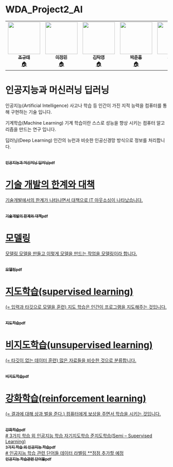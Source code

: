 # WDA_Project2_AI

<table>
  <tr>
    
<td align="center"><a href="https://github.com/cchrbxo"><img src="https://user-images.githubusercontent.com/103193673/166229655-8f296fae-d70e-4504-9c72-a2ee5ad2fa9d.png"
 width="100px;" alt=""/><br /><sub><b>조규태</b></sub></a><br /><a href="https://github.com/cchrbxo" title="Code">🏠</a></td>
    
 <td align="center"><a href="https://github.com/JminiLii"><img src="https://user-images.githubusercontent.com/103193673/166224835-7868169e-6352-42ca-a09c-91963e0c3d1c.jpg"
 width="100px;" alt=""/><br /><sub><b>이정민</b></sub></a><br /><a href="https://github.com/JminiLii" title="Code">🏠</a></td>
    
 <td align="center"><a href="https://github.com/takyeoung"><img src="https://user-images.githubusercontent.com/103193673/166225276-6151973d-fc73-493e-8015-5b979f64f4b9.jpg"
 width="100px;" alt=""/><br /><sub><b>김탁영</b></sub></a><br /><a href="https://github.com/takyeoung" title="Code">🏠</a></td>
   
    
 <td align="center"><a href="https://github.com/HONGBOY1"><img src="https://user-images.githubusercontent.com/103193673/166224922-019102ef-1696-46df-9e14-82dd81e6aec4.png"
width="100px;" alt=""/><br /><sub><b>박준홍</b></sub></a><br /><a href="https://github.com/HONGBOY1" title="Code">🏠</a></td>
    
 <td align="center"><a href="https://github.com/ryusongji"><img src="https://user-images.githubusercontent.com/103193673/166229163-9831c6b9-853f-4ea0-bedc-419be661cadd.png"
width="100px;" alt=""/><br /><sub><b>류송지</b></sub></a><br /><a href="https://github.com/ryusongji" title="Code">🏠</a></td>

</tr>
    


</table>



# 인공지능과 머신러닝 딥러닝

인공지능(Artificial Intelligence)
사고나 학습 등 인간이 가진 지적 능력을 컴퓨터를 통해 구현하는 기술 입니다.

기계학습(Machine Learning)
기계 학습이란 스스로 성능을 향상 시키는 컴퓨터 알고리즘을 만드는 연구 입니다.

딥러닝(Deep Learning)
인간의 뉴런과 비슷한 인공신경망 방식으로 정보를 처리합니다.
</table>
 <tr>
<td align="center"><a href="https://github.com/ryusongji/WDA_Project2_AI/blob/d95d1c12f3cb9ab768e5226e746d560519ca8b08/AI/%EC%9D%B8%EA%B3%B5%EC%A7%80%EB%8A%A5%EA%B3%BC%20%EB%94%A5%EB%9F%AC%EB%8B%9D%20%EB%A8%B8%EC%8B%A0%EB%9F%AC%EB%8B%9D.pdf">
<br /><sub><b>인공지능과 머신러닝 딥러닝pdf</b></sub></a><br /><a href="https://github.com/ryusongji/WDA_Project2_AI/blob/d95d1c12f3cb9ab768e5226e746d560519ca8b08/AI/%EC%9D%B8%EA%B3%B5%EC%A7%80%EB%8A%A5%EA%B3%BC%20%EB%94%A5%EB%9F%AC%EB%8B%9D%20%EB%A8%B8%EC%8B%A0%EB%9F%AC%EB%8B%9D.pdf" title="Code">
</tr>

# 기술 개발의 한계와 대책
기술개발에서의 한계가 나타나면서 대책으로 IT 아웃소싱이 나타났습니다.
</table>
<tr>
<td align="center"><a href="https://github.com/ryusongji/WDA_Project2_AI/blob/d95d1c12f3cb9ab768e5226e746d560519ca8b08/AI/%EA%B8%B0%EC%88%A0%EA%B0%9C%EB%B0%9C%EC%9D%98%20%ED%95%9C%EA%B3%84%EC%99%80%20%EB%8C%80%EC%B1%85.pdf">
<br /><sub><b>기술개발의 한계와 대책pdf</b></sub></a><br /><a href="https://github.com/ryusongji/WDA_Project2_AI/blob/d95d1c12f3cb9ab768e5226e746d560519ca8b08/AI/%EA%B8%B0%EC%88%A0%EA%B0%9C%EB%B0%9C%EC%9D%98%20%ED%95%9C%EA%B3%84%EC%99%80%20%EB%8C%80%EC%B1%85.pdf" title="Code">
</tr>

# 모델링
모델링 
모델을 만들고 이렇게 모델을 만드는 작업을 모델링이라 합니다.
</table>
<tr>
<td align="center"><a href="https://github.com/ryusongji/WDA_Project2_AI/blob/d95d1c12f3cb9ab768e5226e746d560519ca8b08/AI/%EB%AA%A8%EB%8D%B8%EB%A7%81.pdf">
<br /><sub><b>모델링pdf</b></sub></a><br /><a href="https://github.com/ryusongji/WDA_Project2_AI/blob/d95d1c12f3cb9ab768e5226e746d560519ca8b08/AI/%EB%AA%A8%EB%8D%B8%EB%A7%81.pdf" title="Code">
</tr>

# 지도학습(supervised learning)
(= 입력과 타깃으로 모델을 훈련)
지도 학습은 인간이 프로그램을 지도해주는 것입니다.
 </table>
 <tr>
<td align="center"><a href="https://github.com/ryusongji/WDA_Project2_AI/blob/d95d1c12f3cb9ab768e5226e746d560519ca8b08/AI/%EC%A7%80%EB%8F%84%ED%95%99%EC%8A%B5.pdf">
<br /><sub><b>지도학습pdf</b></sub></a><br /><a href="https://github.com/ryusongji/WDA_Project2_AI/blob/d95d1c12f3cb9ab768e5226e746d560519ca8b08/AI/%EC%A7%80%EB%8F%84%ED%95%99%EC%8A%B5.pdf" title="Code">
</tr>

# 비지도학습(unsupervised learning)
(= 타깃이 없는 데이터 훈련)
많은 자료들을 비슷한 것으로 분류합니다.
</table>
<tr>
<td align="center"><a href="https://github.com/ryusongji/WDA_Project2_AI/blob/d95d1c12f3cb9ab768e5226e746d560519ca8b08/AI/%EB%B9%84%EC%A7%80%EB%8F%84%20%ED%95%99%EC%8A%B5.pdf">
<br /><sub><b>비지도학습pdf</b></sub></a><br /><a href="https://github.com/ryusongji/WDA_Project2_AI/blob/d95d1c12f3cb9ab768e5226e746d560519ca8b08/AI/%EB%B9%84%EC%A7%80%EB%8F%84%20%ED%95%99%EC%8A%B5.pdf" title="Code">
</tr>

# 강화학습(reinforcement learning)
(= 결과에 대해 상과 벌을 준다.)
컴퓨터에게 보상을 주면서 학습을 시키는 것입니다.
</table>
<tr>
<td align="center"><a href="https://github.com/ryusongji/WDA_Project2_AI/blob/d95d1c12f3cb9ab768e5226e746d560519ca8b08/AI/%EA%B0%95%ED%99%94%20%ED%95%99%EC%8A%B5.pdf">
<br /><sub><b>강화학습pdf</b></sub></a><br /><a href="https://github.com/ryusongji/WDA_Project2_AI/blob/d95d1c12f3cb9ab768e5226e746d560519ca8b08/AI/%EA%B0%95%ED%99%94%20%ED%95%99%EC%8A%B5.pdf" title="Code">
</tr>
# 3가지 학습 외 인공지능 학습
자기지도학습
준지도학습(Semi – Supervised Learning)
</table>
<tr>
<td align="center"><a href="https://github.com/ryusongji/WDA_Project2_AI/blob/d95d1c12f3cb9ab768e5226e746d560519ca8b08/AI/3%EA%B0%80%EC%A7%80%20%ED%95%99%EC%8A%B5%20%EC%99%B8%20%EC%9D%B8%EA%B3%B5%EC%A7%80%EB%8A%A5%20%ED%95%99%EC%8A%B5.pdf">
<br /><sub><b>3가지 학습 외 인공지능 학습pdf</b></sub></a><br /><a href="https://github.com/ryusongji/WDA_Project2_AI/blob/d95d1c12f3cb9ab768e5226e746d560519ca8b08/AI/3%EA%B0%80%EC%A7%80%20%ED%95%99%EC%8A%B5%20%EC%99%B8%20%EC%9D%B8%EA%B3%B5%EC%A7%80%EB%8A%A5%20%ED%95%99%EC%8A%B5.pdf" title="Code">
</tr>
# 인공지능 학습 관련 단어들
데이터 라벨링
**점점 추가할 예정
</table>
<tr>
<td align="center"><a href="https://github.com/ryusongji/WDA_Project2_AI/blob/d95d1c12f3cb9ab768e5226e746d560519ca8b08/AI/%EC%9D%B8%EA%B3%B5%EC%A7%80%EB%8A%A5%20%ED%95%99%EC%8A%B5%20%EA%B4%80%EB%A0%A8%20%EB%8B%A8%EC%96%B4%EB%93%A4.pdf">
<br /><sub><b>인공지능 학습관련 단어들pdf</b></sub></a><br /><a href="https://github.com/ryusongji/WDA_Project2_AI/blob/d95d1c12f3cb9ab768e5226e746d560519ca8b08/AI/%EC%9D%B8%EA%B3%B5%EC%A7%80%EB%8A%A5%20%ED%95%99%EC%8A%B5%20%EA%B4%80%EB%A0%A8%20%EB%8B%A8%EC%96%B4%EB%93%A4.pdf" title="Code">
</tr>
